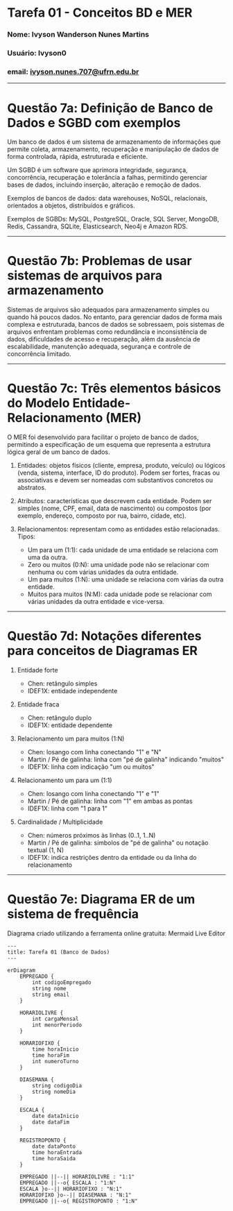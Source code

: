 # Tarefa 01 - Conceitos BD e MER

### Nome: Ivyson Wanderson Nunes Martins
### Usuário: Ivyson0
### email: ivyson.nunes.707@ufrn.edu.br


---
# Questão 7a: Definição de Banco de Dados e SGBD com exemplos

Um banco de dados é um sistema de armazenamento de informações que permite
coleta, armazenamento, recuperação e manipulação de dados de forma controlada,
rápida, estruturada e eficiente.

Um SGBD é um software que aprimora integridade, segurança, concorrência,
recuperação e tolerância a falhas, permitindo gerenciar bases de dados, 
incluindo inserção, alteração e remoção de dados.

Exemplos de bancos de dados: data warehouses, NoSQL, relacionais, orientados
a objetos, distribuídos e gráficos.

Exemplos de SGBDs: MySQL, PostgreSQL, Oracle, SQL Server, MongoDB, Redis,
Cassandra, SQLite, Elasticsearch, Neo4j e Amazon RDS.

---
# Questão 7b: Problemas de usar sistemas de arquivos para armazenamento  

Sistemas de arquivos são adequados para armazenamento simples ou quando há poucos dados.
No entanto, para gerenciar dados de forma mais complexa e estruturada, bancos de dados
se sobressaem, pois sistemas de arquivos enfrentam problemas como redundância e
inconsistência de dados, dificuldades de acesso e recuperação, além da ausência de
escalabilidade, manutenção adequada, segurança e controle de concorrência limitado.

---
# Questão 7c: Três elementos básicos do Modelo Entidade-Relacionamento (MER)

O MER foi desenvolvido para facilitar o projeto de banco de dados, permitindo a
especificação de um esquema que representa a estrutura lógica geral de um banco
de dados.

1. Entidades: objetos físicos (cliente, empresa, produto, veículo) ou lógicos
(venda, sistema, interface, ID do produto). Podem ser fortes, fracas ou
associativas e devem ser nomeadas com substantivos concretos ou abstratos.

2. Atributos: características que descrevem cada entidade. Podem ser simples
(nome, CPF, email, data de nascimento) ou compostos (por exemplo, endereço,
composto por rua, bairro, cidade, etc).

3. Relacionamentos: representam como as entidades estão relacionadas. Tipos:
   - Um para um (1:1): cada unidade de uma entidade se relaciona com uma da outra.
   - Zero ou muitos (0:N): uma unidade pode não se relacionar com nenhuma ou com
várias unidades da outra entidade.
   - Um para muitos (1:N): uma unidade se relaciona com várias da outra entidade.
   - Muitos para muitos (N:M): cada unidade pode se relacionar com várias unidades
     da outra entidade e vice-versa.

---
# Questão 7d: Notações diferentes para conceitos de Diagramas ER

1. Entidade forte
   - Chen: retângulo simples
   - IDEF1X: entidade independente

2. Entidade fraca
   - Chen: retângulo duplo
   - IDEF1X: entidade dependente

3. Relacionamento um para muitos (1:N)
   - Chen: losango com linha conectando "1" e "N"
   - Martin / Pé de galinha: linha com "pé de galinha" indicando "muitos"
   - IDEF1X: linha com indicação "um ou muitos"

4. Relacionamento um para um (1:1)
   - Chen: losango com linha conectando "1" e "1"
   - Martin / Pé de galinha: linha com "1" em ambas as pontas
   - IDEF1X: linha com "1 para 1"

5. Cardinalidade / Multiplicidade
   - Chen: números próximos às linhas (0..1, 1..N)
   - Martin / Pé de galinha: símbolos de "pé de galinha" ou notação textual (1, N)
   - IDEF1X: indica restrições dentro da entidade ou da linha do relacionamento

---
# Questão 7e: Diagrama ER de um sistema de frequência

Diagrama criado utilizando a ferramenta online gratuita: Mermaid Live Editor

```mermaid
---
title: Tarefa 01 (Banco de Dados)
---

erDiagram
    EMPREGADO {
        int codigoEmpregado
        string nome
        string email
    }

    HORARIOLIVRE {
        int cargaMensal
        int menorPeriodo
    }

    HORARIOFIXO {
        time horaInicio
        time horaFim
        int numeroTurno
    }

    DIASEMANA {
        string codigoDia
        string nomeDia
    }

    ESCALA {
        date dataInicio
        date dataFim
    }

    REGISTROPONTO {
        date dataPonto
        time horaEntrada
        time horaSaida
    }

    EMPREGADO ||--|| HORARIOLIVRE : "1:1"
    EMPREGADO ||--o{ ESCALA : "1:N"
    ESCALA }o--|| HORARIOFIXO : "N:1"
    HORARIOFIXO }o--|| DIASEMANA : "N:1"
    EMPREGADO ||--o{ REGISTROPONTO : "1:N"
